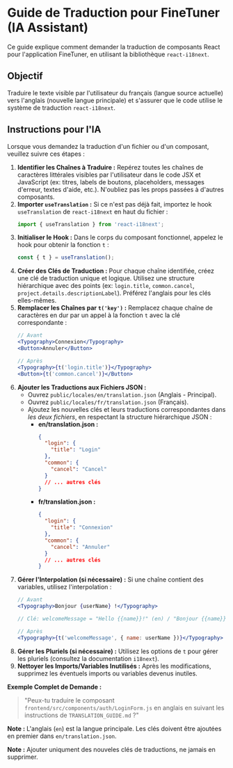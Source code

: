 # Guide de Traduction pour FineTuner (IA Assistant)

Ce guide explique comment demander la traduction de composants React pour l'application FineTuner, en utilisant la bibliothèque `react-i18next`.

## Objectif

Traduire le texte visible par l'utilisateur du français (langue source actuelle) vers l'anglais (nouvelle langue principale) et s'assurer que le code utilise le système de traduction `react-i18next`.

## Instructions pour l'IA

Lorsque vous demandez la traduction d'un fichier ou d'un composant, veuillez suivre ces étapes :

1.  **Identifier les Chaînes à Traduire :** Repérez toutes les chaînes de caractères littérales visibles par l'utilisateur dans le code JSX et JavaScript (ex: titres, labels de boutons, placeholders, messages d'erreur, textes d'aide, etc.). N'oubliez pas les props passées à d'autres composants.
2.  **Importer `useTranslation` :** Si ce n'est pas déjà fait, importez le hook `useTranslation` de `react-i18next` en haut du fichier :
    ```javascript
    import { useTranslation } from 'react-i18next';
    ```
3.  **Initialiser le Hook :** Dans le corps du composant fonctionnel, appelez le hook pour obtenir la fonction `t` :
    ```javascript
    const { t } = useTranslation();
    ```
4.  **Créer des Clés de Traduction :** Pour chaque chaîne identifiée, créez une clé de traduction unique et logique. Utilisez une structure hiérarchique avec des points (ex: `login.title`, `common.cancel`, `project.details.descriptionLabel`). Préférez l'anglais pour les clés elles-mêmes.
5.  **Remplacer les Chaînes par `t('key')` :** Remplacez chaque chaîne de caractères en dur par un appel à la fonction `t` avec la clé correspondante :
    ```jsx
    // Avant
    <Typography>Connexion</Typography>
    <Button>Annuler</Button>

    // Après
    <Typography>{t('login.title')}</Typography>
    <Button>{t('common.cancel')}</Button>
    ```
6.  **Ajouter les Traductions aux Fichiers JSON :**
    *   Ouvrez `public/locales/en/translation.json` (Anglais - Principal).
    *   Ouvrez `public/locales/fr/translation.json` (Français).
    *   Ajoutez les nouvelles clés et leurs traductions correspondantes dans *les deux fichiers*, en respectant la structure hiérarchique JSON :
        *   **en/translation.json :**
            ```json
            {
              "login": {
                "title": "Login"
              },
              "common": {
                "cancel": "Cancel"
              }
              // ... autres clés
            }
            ```
        *   **fr/translation.json :**
            ```json
            {
              "login": {
                "title": "Connexion"
              },
              "common": {
                "cancel": "Annuler"
              }
              // ... autres clés
            }
            ```
7.  **Gérer l'Interpolation (si nécessaire) :** Si une chaîne contient des variables, utilisez l'interpolation :
    ```jsx
    // Avant
    <Typography>Bonjour {userName} !</Typography>

    // Clé: welcomeMessage = "Hello {{name}}!" (en) / "Bonjour {{name}} !" (fr)

    // Après
    <Typography>{t('welcomeMessage', { name: userName })}</Typography>
    ```
8.  **Gérer les Pluriels (si nécessaire) :** Utilisez les options de `t` pour gérer les pluriels (consultez la documentation `i18next`).
9.  **Nettoyer les Imports/Variables Inutilisés :** Après les modifications, supprimez les éventuels imports ou variables devenus inutiles.

**Exemple Complet de Demande :**

> "Peux-tu traduire le composant `frontend/src/components/auth/LoginForm.js` en anglais en suivant les instructions de `TRANSLATION_GUIDE.md` ?"

**Note :** L'anglais (`en`) est la langue principale. Les clés doivent être ajoutées en premier dans `en/translation.json`. 

**Note :** Ajouter uniqument des nouveles clés de traductions, ne jamais en supprimer.